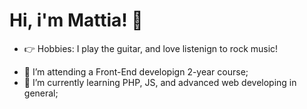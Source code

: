 # Hi, i'm Mattia! 👋

- 👉 Hobbies: I play the guitar, and love listenign to rock music!

<!--
**MattPVNT/MattPVNT** is a ✨ _special_ ✨ repository because its `README.md` (this file) appears on your GitHub profile.

Here are some ideas to get you started:
-->
- 🔭 I’m attending a Front-End developign 2-year course;
- 🌱 I’m currently learning PHP, JS, and advanced web developing in general;


